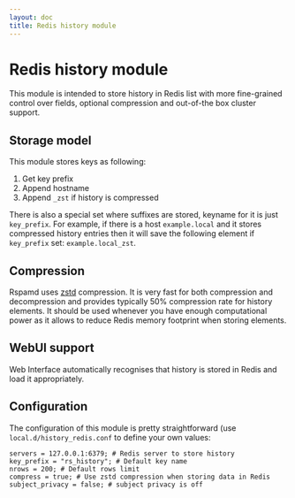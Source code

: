 ```yaml
---
layout: doc
title: Redis history module
---
```


# Redis history module

This module is intended to store history in Redis list with more fine-grained control over fields, optional compression and out-of-the box cluster support.

## Storage model

This module stores keys as following:

1. Get key prefix
2. Append hostname
3. Append `_zst` if history is compressed

There is also a special set where suffixes are stored, keyname for it is just `key_prefix`. For example, if there is a host `example.local` and it stores compressed history entries then it will save the following element if `key_prefix` set: `example.local_zst`.

## Compression

Rspamd uses [zstd](https://zstd.net) compression. It is very fast for both compression and decompression and provides typically 50% compression rate for history elements. It should be used whenever you have enough computational power as it allows to reduce Redis memory footprint when storing elements.

## WebUI support

Web Interface automatically recognises that history is stored in Redis and load it appropriately.

## Configuration

The configuration of this module is pretty straightforward (use `local.d/history_redis.conf` to define your own values:

~~~ucl
servers = 127.0.0.1:6379; # Redis server to store history
key_prefix = "rs_history"; # Default key name
nrows = 200; # Default rows limit
compress = true; # Use zstd compression when storing data in Redis
subject_privacy = false; # subject privacy is off
~~~
